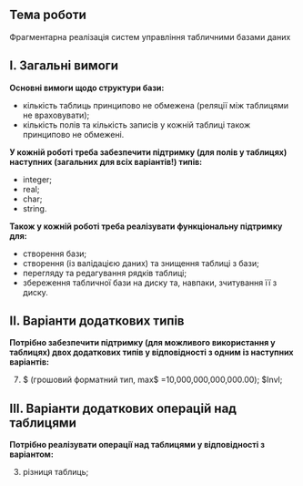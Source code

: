 ## Тема роботи

Фрагментарна реалізація систем управління табличними базами даних

## І. Загальні вимоги

**Основні вимоги щодо структури бази:**

- кількість таблиць принципово не обмежена (реляції між таблицями не враховувати);
- кількість полів та кількість записів у кожній таблиці також принципово не обмежені.

**У кожній роботі треба забезпечити підтримку (для полів у таблицях) наступних (загальних для всіх варіантів!) типів:**

- integer;
- real;
- char;
- string.

**Також у кожній роботі треба реалізувати функціональну підтримку для:**

- створення бази;
- створення (із валідацією даних) та знищення таблиці з бази;
- перегляду та редагування рядків таблиці;
- збереження табличної бази на диску та, навпаки, зчитування її з диску.

## ІІ. Варіанти додаткових типів

**Потрібно забезпечити підтримку (для можливого використання у таблицях) двох додаткових типів у відповідності з одним із наступних варіантів:**

7) $ (грошовий форматний тип, max$ =10,000,000,000,000.00); $Invl;

## ІІІ. Варіанти додаткових операцiй над таблицями

**Потрібно реалізувати операцiї над таблицями у відповідності з варіантом:**

3) рiзниця таблиць;
